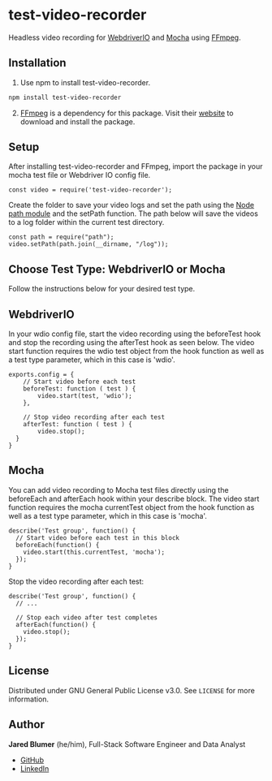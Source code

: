 # test-video-recorder

Headless video recording for [WebdriverIO](https://webdriver.io/) and [Mocha](https://mochajs.org/) using [FFmpeg](https://ffmpeg.org/).

## Installation

1. Use npm to install test-video-recorder.

```bash
npm install test-video-recorder
```

2. [FFmpeg](https://ffmpeg.org/) is a dependency for this package. Visit their [website](https://ffmpeg.org/) to download and install the package.

## Setup

After installing test-video-recorder and FFmpeg, import the package in your mocha test file or Webdriver IO config file.

```JS
const video = require('test-video-recorder');
```

Create the folder to save your video logs and set the path using the [Node path module](https://nodejs.org/api/path.html) and the setPath function. The path below will save the videos to a log folder within the current test directory.

```JS
const path = require("path");
video.setPath(path.join(__dirname, "/log"));
```

## Choose Test Type: WebdriverIO or Mocha
Follow the instructions below for your desired test type.

## WebdriverIO
In your wdio config file, start the video recording using the beforeTest hook and stop the recording using the afterTest hook as seen below. The video start function requires the wdio test object from the hook function as well as a test type parameter, which in this case is 'wdio'.

```JS
exports.config = {
	// Start video before each test
	beforeTest: function ( test ) {
		video.start(test, 'wdio');
	},

	// Stop video recording after each test
	afterTest: function ( test ) {
		video.stop();
  }
}
```
## Mocha
You can add video recording to Mocha test files directly using the beforeEach and afterEach hook within your describe block. The video start function requires the mocha currentTest object from the hook function as well as a test type parameter, which in this case is 'mocha'.

```JS
describe('Test group', function() {
  // Start video before each test in this block
  beforeEach(function() {
    video.start(this.currentTest, 'mocha');
  });
}

```

Stop the video recording after each test:

```JS
describe('Test group', function() {
  // ...

  // Stop each video after test completes
  afterEach(function() {
    video.stop();
  });
}
```

## License

Distributed under GNU General Public License v3.0. See `LICENSE` for more information.

## Author
**Jared Blumer** (he/him), Full-Stack Software Engineer and Data Analyst
- [GitHub](https://github.com/jaredblumer)
- [LinkedIn](https://www.linkedin.com/in/jaredblumer/)
